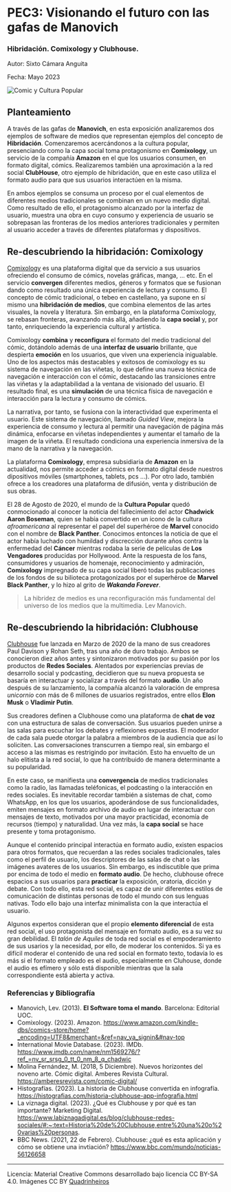 # PEC3: Visionando el futuro con las gafas de Manovich 

### Hibridación. Comixology y Clubhouse. 


Autor: Sixto Cámara Anguita


Fecha: Mayo 2023

![Comic y Cultura Popular](https://quadrinheiros.files.wordpress.com/2014/07/comics-comixology.jpg) 



## Planteamiento


A través de las gafas de **Manovich**, en esta exposición analizaremos dos ejemplos de software de medios que representan ejemplos del concepto de **Hibridación**. Comenzaremos acercándonos a la cultura popular, presenciando como la capa social toma protagonismo en **Comixology**, un servicio de la compañía **Amazon** en el que los usuarios consumen, en formato digital, cómics. Realizaremos también una aproximación a la red social **ClubHouse**, otro ejemplo de hibridación, que en este caso utiliza el formato audio para que sus usuarios interactúen en la misma.

En ambos ejemplos se consuma un proceso por el cual elementos de diferentes medios tradicionales se combinan en un nuevo medio digital. Como resultado de ello, el protagonismo alcanzado por la interfaz de usuario, muestra una obra en cuyo consumo y experiencia de usuario se sobrepasan las fronteras de los medios anteriores tradicionales y permiten al usuario acceder a través de diferentes plataformas y dispositivos.


## Re-descubriendo la hibridación: Comixology

[Comixology](https://www.amazon.com/kindle-dbs/comics-store/home?_encoding=UTF8&merchant=&ref=nav_ya_signin&#nav-top) es una plataforma digital que da servicio a sus usuarios ofreciendo el consumo de cómics, novelas gráficas, manga, ... etc. En el servicio **convergen** diferentes medios, géneros y formatos que se fusionan dando como resultado una única experiencia de lectura y consumo. El concepto de cómic tradicional, o tebeo en castellano, ya supone en sí mismo una **hibridación de medios**, que combina elementos de las artes visuales, la novela y literatura. Sin embargo, en la plataforma Comixology, se rebasan fronteras, avanzando más allá, añadiendo la **capa social** y, por tanto, enriqueciendo la experiencia cultural y artística.

Comixology **combina** y **reconfigura** el formato del medio tradicional del cómic, dotándolo además de una **interfaz de usuario** brillante, que despierta **emoción** en los usuarios, que viven una experiencia inigualable.
Uno de los aspectos más destacables y exitosos de comixology es su sistema de navegación en las viñetas, lo que define una nueva técnica de navegación e interacción con el cómic, destacando las transiciones entre las viñetas y la adaptabilidad a la ventana de visionado del usuario. El resultado final, es una **simulación** de una técnica física de navegación e interacción para la lectura y consumo de cómics.

La narrativa, por tanto, se fusiona con la interactividad que experimenta el usuario. Este sistema de navegación, llamado _Guided View_, mejora la experiencia de consumo y lectura al permitir una navegación de página más dinámica, enfocarse en viñetas independientes y aumentar el tamaño de la imagen de la viñeta. El resultado condiciona una experiencia inmersiva de la mano de la narrativa y la navegación.

La plataforma **Comixology**, empresa subsidiaria de **Amazon** en la actualidad, nos permite acceder a cómics en formato digital desde nuestros dipositivos móviles (smartphones, tablets, pcs ...). Por otro lado, también ofrece a los creadores una plataforma de difusión, venta y distribución de sus obras.

El 28 de Agosto de 2020, el mundo de la **Cultura Popular** quedó conmocionado al conocer la noticia del fallecimiento del actor **Chadwick Aaron Boseman**, quien se había convertido en un icono de la cultura _afroamericana_ al representar el papel del superhéroe de **Marvel** conocido con el nombre de **Black Panther**. Conocimos entonces la noticia de que el actor había luchado con humildad y discrección durante años contra la enfermedad del **Cáncer** mientras rodaba la serie de películas de **Los Vengadores** producidas por Hollywood. Ante la respuesta de los fans, consumidores y usuarios de homenaje, reconocimiento y admiración, **Comixology** impregnado de su capa social liberó todas las publicaciones de los fondos de su bilioteca protagonizados por el superhéroe de **Marvel** **Black Panther**, y lo hizo al grito de _**Wakanda Forever**_.

>La hibridez de medios es una reconfiguración más fundamental del universo de los medios que la multimedia. Lev Manovich.


## Re-descubriendo la hibridación: Clubhouse

[Clubhouse](https://www.clubhouse.com) fue lanzada en Marzo de 2020 de la mano de sus creadores Paul Davison y Rohan Seth, tras una año de duro trabajo. Ambos se conocieron diez años antes y sintonizaron motivados por su pasión por los productos de **Redes Sociales**. Alentados por experiencias previas de desarrollo social y podcasting, decidieron que su nueva propuesta se basaría en interactuar y socializar a través del formato **audio**. Un año después de su lanzamiento, la compañía alcanzó la valoración de empresa _unicornio_ con más de 6 millones de usuarios registrados, entre ellos **Elon Musk** o **Vladimir Putin**.

Sus creadores definen a Clubhouse como una plataforma de **chat de voz** con una estructura de salas de conversación. Sus usuarios pueden unirse a las salas para escuchar los debates y reflexiones expuestas. El moderador de cada sala puede otorgar la palabra a miembros de la audiencia que así lo soliciten. Las conversaciones transcurren a tiempo real, sin embargo el acceso a las mismas es restrigindo por invitación. Esto ha envuelto de un halo elitista a la red social, lo que ha contribuido de manera determinante a su popularidad.

En este caso, se manifiesta una **convergencia** de medios tradicionales como la radio, las llamadas teléfonicas, el podcasting o la interacción en redes sociales. Es inevitable recordar también a sistemas de chat, como WhatsApp, en los que los usuarios, apoderándose de sus funcionalidades, emiten mensajes en formato archivo de audio en lugar de interactuar con mensajes de texto, motivados por una mayor practicidad, economía de recursos (tiempo) y naturalidad. Una vez más, la **capa social** se hace presente y toma protagonismo.

Aunque el contenido principal interactúa en formato audio, existen espacios para otros formatos, que recuerdan a las redes sociales tradicionales, tales como el perfil de usuario, los descriptores de las salas de chat o las imágenes avateres de los usuarios. Sin embargo, es indiscutible que prima por encima de todo el medio en **formato audio**. De hecho, clubhouse ofrece espacios a sus usuarios para **practicar** la exposición, oratoria, dicción y debate. Con todo ello, esta red social, es capaz de unir diferentes estilos de comunicación de distintas personas de todo el mundo con sus lenguas nativas. Todo ello bajo una interfaz minimalista con la que interactúa el usuario.

Algunos expertos consideran que el propio **elemento diferencial** de esta red social, el uso protagonista del mensaje en formato audio, es a su vez su gran debilidad. El _talón de Aquiles_ de toda red social es el empoderamiento de sus usarios y la necesidad, por ello, de moderar los contenidos. Si ya es difícil moderar el contenido de una red social en formato texto, todavía lo es más si el formato empleado es el audio, especialmente en Cluhouse, donde el audio es efímero y sólo está disponible mientras que la sala correspondiente está abierta y activa.


### Referencias y Bibliografía

* Manovich, Lev. (2013). **El Software toma el mando**. Barcelona: Editorial UOC.
* Comixology. (2023). Amazon. https://www.amazon.com/kindle-dbs/comics-store/home?_encoding=UTF8&merchant=&ref=nav_ya_signin&#nav-top
* International Movie Database. (2023). IMDb. https://www.imdb.com/name/nm1569276/?ref_=nv_sr_srsg_0_tt_0_nm_8_q_chadwic
* Molina Fernández, M. (2018, 5 Diciembre). Nuevos horizontes del noveno arte. Cómic digital. Amberes Revista Cultural. https://amberesrevista.com/comic-digital/
* Histografías. (2023). La historia de Clubhouse convertida en infografía. https://histografias.com/historia-clubhouse-app-infografia.html
* La viznaga digital. (2023). ¿Qué es Clubhouse y por qué es tan importante? Marketing Digital. https://www.labiznagadigital.es/blog/clubhouse-redes-sociales/#:~:text=Historia%20de%20Clubhouse,entre%20una%20o%20varias%20personas.
* BBC News. (2021, 22 de Febrero). Clubhouse: ¿qué es esta aplicación y cómo se obtiene una invtiación? https://www.bbc.com/mundo/noticias-56126658


----

Licencia: Material Creative Commons desarrollado bajo licencia CC BY-SA 4.0. Imágenes CC BY [Quadrinheiros](https://quadrinheiros.com) 
